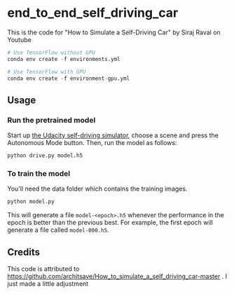 # end_to_end_self_driving_car
This is the code for "How to Simulate a Self-Driving Car" by Siraj Raval on Youtube

```python
# Use TensorFlow without GPU
conda env create -f environments.yml 

# Use TensorFlow with GPU
conda env create -f environment-gpu.yml
```


## Usage


### Run the pretrained model

Start up [the Udacity self-driving simulator](https://github.com/udacity/self-driving-car-sim), choose a scene and press the Autonomous Mode button.  Then, run the model as follows:

```python
python drive.py model.h5
```

### To train the model

You'll need the data folder which contains the training images.

```python
python model.py
```

This will generate a file `model-<epoch>.h5` whenever the performance in the epoch is better than the previous best.  For example, the first epoch will generate a file called `model-000.h5`.

## Credits

This code is attributed to https://github.com/architsave/How_to_simulate_a_self_driving_car-master .
I just made a little adjustment
